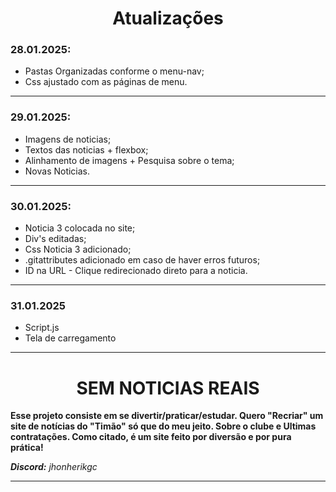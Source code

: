 <main>
<div align=center>
<h1 style = align-text="center">Atualizações</h1>
</div>
    <h3>28.01.2025:</h3>
    <ul>
        <li>Pastas Organizadas conforme o menu-nav;</li>
        <li>Css ajustado com as páginas de menu.</li>
    </ul>
<hr>
    <h3>29.01.2025:</h3>
    <ul>
        <li>Imagens de noticias;</li>
        <li>Textos das noticias + flexbox;</li>
        <li>Alinhamento de imagens + Pesquisa sobre o tema;</li>
        <li>Novas Noticias.</li>
    </ul>
 <hr>
    <h3>30.01.2025:</h3>
    <ul>
        <li>Noticia 3 colocada no site;</li>
        <li>Div's editadas;</li>
        <li>Css Noticia 3 adicionado;</li>
        <li>.gitattributes adicionado em caso de haver erros futuros;</li>
        <li> ID na URL - Clique redirecionado direto para a noticia.</li>
    </ul>
 <hr>
    <h3>31.01.2025 </h3>
    <ul>
        <li>Script.js</li>
        <li>Tela de carregamento </h1>
    </ul>
<hr>
</main>

<div align="center">
    <h1>SEM NOTICIAS REAIS</h1>
</div>
    <p><strong>Esse projeto consiste em se divertir/praticar/estudar. Quero "Recriar" um site de notícias do "Timão" só que do meu jeito. Sobre o clube e Ultimas contratações. 
Como citado, é um site feito por diversão e por pura prática!</strong></p>
    <cite><strong>Discord:</strong> jhonherikgc</cite>
<hr>

